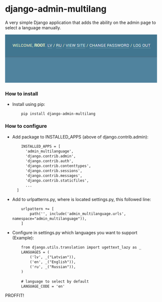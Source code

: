 # django-admin-multilang
A very simple Django application that adds the ability on the admin page to select a language manually.


![Screenshot](example.png)

<h3>How to install</h3>
<ul>
  <li>
      Install using pip:
    
        pip install django-admin-multilang
       
  </li>
</ul>

<h3>How to configure</h3>
<ul>
  <li>
    Add package to INSTALLED_APPS (above of django.contrib.admin):
  
        INSTALLED_APPS = [
          'admin_multilanguage',
          'django.contrib.admin',
          'django.contrib.auth',
          'django.contrib.contenttypes',
          'django.contrib.sessions',
          'django.contrib.messages',
          'django.contrib.staticfiles',
          ...
      ]
  
  </li>
  <li>
    Add to urlpatterns.py, where is located settings.py, this followed line:
  
        urlpattern += [
            path('', include('admin_multilanguage.urls', namespace="admin_multilanguage")),
        ]
  </li>
  
  <li>
    Configure in settings.py which languages you want to support (Example):
    
        from django.utils.translation import ugettext_lazy as _
        LANGUAGES = (
            ('lv', _("Latvian")),
            ('en', _("English")),
            ('ru', _("Russian")),
        )
        
        # language to select by default
        LANGUAGE_CODE = 'en'
  </li>
</ul>

PROFFIT!
